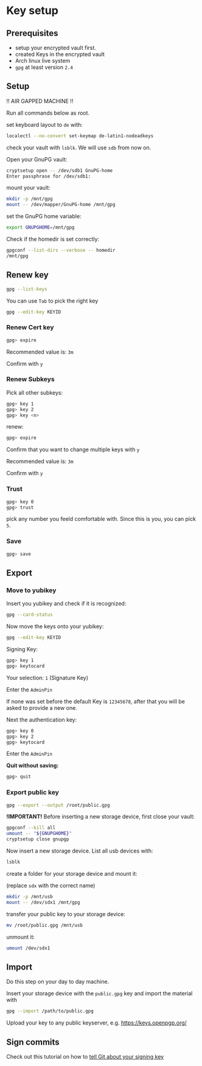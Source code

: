 # Key setup

## Prerequisites

- setup your encrypted vault first.
- created Keys in the encrypted vault
- Arch linux live system
- `gpg` at least version `2.4`

## Setup

!! AIR GAPPED MACHINE !!

Run all commands below as root.

set keyboard layout to `de` with:

```bash
localectl --no-convert set-keymap de-latin1-nodeadkeys
```

check your vault with `lsblk`. We will use `sdb` from now on.

Open your GnuPG vault:

```bash
cryptsetup open -- /dev/sdb1 GnuPG-home
Enter passphrase for /dev/sdb1: 
```

mount your vault:

```bash
mkdir -p /mnt/gpg
mount -- /dev/mapper/GnuPG-home /mnt/gpg
```

set the GnuPG home variable:

```bash
export GNUPGHOME=/mnt/gpg
```

Check if the homedir is set correctly:

```bash
gpgconf --list-dirs --verbose -- homedir
/mnt/gpg
```

## Renew key

```bash
gpg --list-keys
```

You can use `Tab` to pick the right key

```bash
gpg --edit-key KEYID
```

### Renew Cert key

```bash
gpg> expire
```

Recommended value is: `3m`

Confirm with `y`

### Renew Subkeys

Pick all other subkeys:

```bash
gpg> key 1
gpg> key 2
gpg> key <n>
```

renew:

```bash
gpg> expire
```

Confirm that you want to change multiple keys with `y`

Recommended value is: `3m`

Confirm with `y`

### Trust

```bash
gpg> key 0
gpg> trust
```

pick any number you feeld comfortable with. Since this is you, you can pick `5`.

### Save

```bash
gpg> save
```

## Export


### Move to yubikey


Insert you yubikey and check if it is recognized:

```bash
gpg --card-status
```

Now move the keys onto your yubikey:

```bash
gpg --edit-key KEYID
```

Signing Key:

```bash
gpg> key 1
gpg> keytocard
```

Your selection: `1` (Signature Key)

Enter the `AdminPin`

If none was set before the default Key is `12345678`, after that you will be asked to provide a new one.

Next the authentication key:

```bash
gpg> key 0
gpg> key 2
gpg> keytocard
```

Enter the `AdminPin`

**Quit without saving:**

```bash
gpg> quit
```

### Export public key

```bash
gpg --export --output /root/public.gpg
```

**!IMPORTANT!** Before inserting a new storage device, first close your vault:

```bash
gpgconf --kill all
umount -- "${GNUPGHOME}"
cryptsetup close gnupgp
```


Now insert a new storage device. List all usb devices with:

```bash
lsblk
```

create a folder for your storage device and mount it:

(replace `sdx` with the correct name)

```bash
mkdir -p /mnt/usb
mount -- /dev/sdx1 /mnt/gpg
```

transfer your public key to your storage device:

```bash
mv /root/public.gpg /mnt/usb
```

unmount it:

```bash
umount /dev/sdx1
```

## Import

Do this step on your day to day machine.

Insert your storage device with the `public.gpg` key and import the material with

```bash
gpg --import /path/to/public.gpg
```

Upload your key to any public keyserver, e.g. <https://keys.openpgp.org/>


## Sign commits

Check out this tutorial on how to [tell Git about your signing key](https://docs.github.com/en/authentication/managing-commit-signature-verification/telling-git-about-your-signing-key)